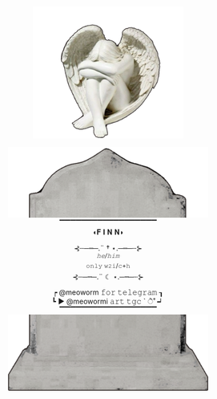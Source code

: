 <p align="center"
<br> <img width="300" src="https://github.com/meoworm/meoworm/blob/main/ангелок.PNG" 
</p>
<p align="center"
<br> <img width="400" src="https://github.com/meoworm/meoworm/blob/main/перв.PNG"     

<br> ▔▔▔▔▔▔▔▔▔▔▔▔▔▔▔▔▔▔
<br> ◖𝐅 𝐈 𝐍 𝐍◗
</p> 

<p align="center"
<br>⊰┄─┉─.¨ † ⋆.─┉─┄⊱
<br><sup><i>𝚑𝚎/𝚑𝚒𝚖</i></sup>
<br> <sup>𝚘𝚗𝚕𝚢 𝚠𝟸𝚒/𝚌+𝚑</sup>
<br>⊰┄─┉─.¨ ☾ ⋆.─┉─┄⊱

<p align="center"
<br> ┍  @meoworm 𝚏𝚘𝚛 𝚝𝚎𝚕𝚎𝚐𝚛𝚊𝚖  ┒
<br> ┗  ► @meowormi 𝚊𝚛𝚝 𝚝𝚐𝚌 ` ੈ˚   ┙
<br> ▔▔▔▔▔▔▔▔▔▔▔▔▔▔▔▔▔▔
<br> <img width="400" src="https://github.com/meoworm/meoworm/blob/main/второ.PNG"    
</p>
